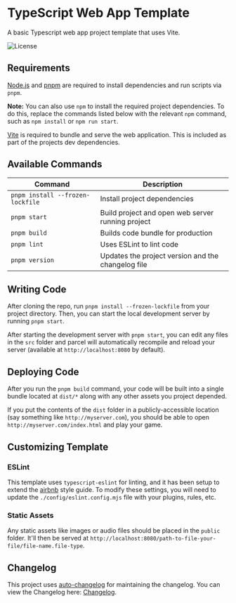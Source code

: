 # TypeScript Web App Template

A basic Typescript web app project template that uses Vite.

![License](https://img.shields.io/badge/license-MIT-green)

## Requirements

<a href="https://nodejs.org" target="_blank">Node.js</a> and <a href="https://pnpm.io/" target="_blank">pnpm</a> are required to install dependencies and run scripts via `pnpm`.

**Note:** You can also use `npm` to install the required project dependencies. To do this, replace the commands listed below with the relevant `npm` command, such as `npm install` or `npm run start`.

<a href="https://vitejs.dev/" target="_blank">Vite</a> is required to bundle and serve the web application. This is included as part of the projects dev dependencies.

## Available Commands

| Command | Description |
|---------|-------------|
| `pnpm install --frozen-lockfile` | Install project dependencies |
| `pnpm start` | Build project and open web server running project |
| `pnpm build` | Builds code bundle for production |
| `pnpm lint` | Uses ESLint to lint code |
| `pnpm version` | Updates the project version and the changelog file |

## Writing Code

After cloning the repo, run `pnpm install --frozen-lockfile` from your project directory. Then, you can start the local development
server by running `pnpm start`.

After starting the development server with `pnpm start`, you can edit any files in the `src` folder
and parcel will automatically recompile and reload your server (available at `http://localhost:8080`
by default).

## Deploying Code

After you run the `pnpm build` command, your code will be built into a single bundle located at
`dist/*` along with any other assets you project depended.

If you put the contents of the `dist` folder in a publicly-accessible location (say something like `http://myserver.com`),
you should be able to open `http://myserver.com/index.html` and play your game.

## Customizing Template

### ESLint

This template uses `typescript-eslint` for linting, and it has been setup to extend the [airbnb](https://github.com/airbnb/javascript) style guide. To modify these settings, you will need to update the `./config/eslint.config.mjs` file with your plugins, rules, etc.

### Static Assets

Any static assets like images or audio files should be placed in the `public` folder. It'll then be served at `http://localhost:8080/path-to-file-your-file/file-name.file-type`.

## Changelog

This project uses <a href="https://github.com/CookPete/auto-changelog" target="_blank">auto-changelog</a> for maintaining the changelog. You can view the Changelog here: [Changelog](CHANGELOG.md).
